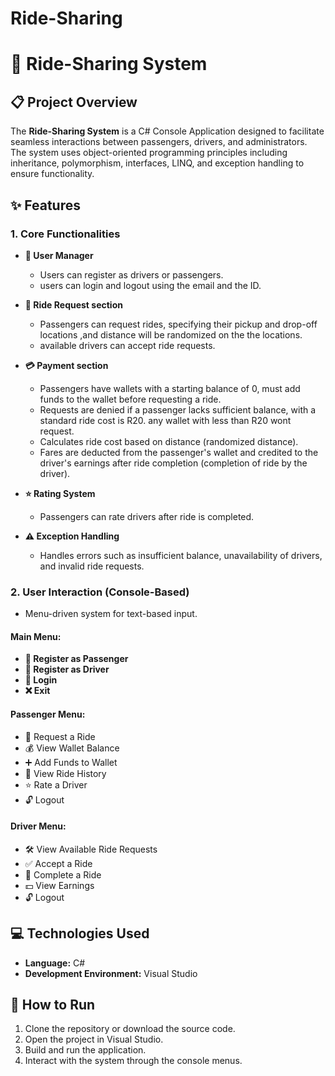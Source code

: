 # Ride-Sharing
# 🚖 Ride-Sharing System

## 📋 Project Overview
The **Ride-Sharing System** is a C# Console Application designed to facilitate seamless interactions between passengers, drivers, and administrators. The system uses object-oriented programming principles including inheritance, polymorphism, interfaces, LINQ, and exception handling to ensure functionality.

## ✨ Features
### 1. Core Functionalities

- **👥 User Manager**
  - Users can register as drivers or passengers.
  - users can login and logout using the email and the ID.

- **🚗 Ride Request section**
  - Passengers can request rides, specifying their pickup and drop-off locations ,and distance will be randomized on the the locations.
  - available drivers can accept ride requests.

- **💳 Payment section**
   - Passengers have  wallets with a starting balance of 0, must add funds to the wallet before requesting a ride.
  - Requests are denied if a passenger lacks sufficient balance, with a standard ride cost is R20. any wallet with less than R20 wont request.
  - Calculates ride cost based on distance (randomized distance).
  - Fares are deducted from the passenger's wallet and credited to the driver's earnings after ride completion (completion of ride by the driver).

- **⭐ Rating System**
  - Passengers can rate drivers after ride is completed.

- **⚠️ Exception Handling**
  - Handles errors such as insufficient balance, unavailability of drivers, and invalid ride requests.

### 2. User Interaction (Console-Based)
- Menu-driven system for text-based input.

#### Main Menu:
- **📝 Register as Passenger**
- **📝 Register as Driver**
- **🔑 Login**
- **❌ Exit**

#### Passenger Menu:
- 🚕 Request a Ride  
- 💰 View Wallet Balance  
- ➕ Add Funds to Wallet  
- 📜 View Ride History  
- ⭐ Rate a Driver  
- 🔓 Logout  

#### Driver Menu:
- 🛠️ View Available Ride Requests  
- ✅ Accept a Ride  
- 🎯 Complete a Ride  
- 💵 View Earnings  
- 🔓 Logout  

## 💻 Technologies Used
- **Language:** C#  
- **Development Environment:** Visual Studio 

## 🚀 How to Run
1. Clone the repository or download the source code.
2. Open the project in Visual Studio.
3. Build and run the application.
4. Interact with the system through the console menus.
